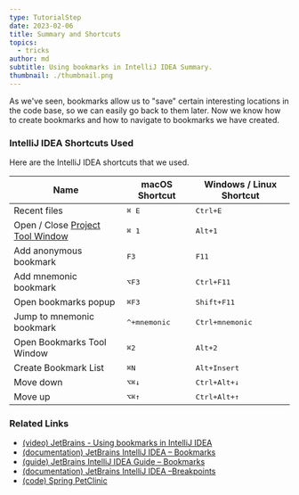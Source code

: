 ```yaml
---
type: TutorialStep
date: 2023-02-06
title: Summary and Shortcuts
topics:
  - tricks
author: md
subtitle: Using bookmarks in IntelliJ IDEA Summary.
thumbnail: ./thumbnail.png
---
```


As we've seen, bookmarks allow us to "save" certain interesting locations in the code base, so we can easily go back to them later. Now we know how to create bookmarks and how to navigate to bookmarks we have created.

### IntelliJ IDEA Shortcuts Used

Here are the IntelliJ IDEA shortcuts that we used.

| Name                                                                                             | macOS Shortcut        | Windows / Linux Shortcut |
| ------------------------------------------------------------------------------------------------ | --------------------- | ------------------------ |
| Recent files                                                                                     | <kbd>⌘ E</kbd>        | <kbd>Ctrl+E</kbd>        |
| Open / Close [Project Tool Window](https://www.jetbrains.com/help/idea/project-tool-window.html) | <kbd>⌘ 1</kbd>        | <kbd>Alt+1</kbd>         |
| Add anonymous bookmark                                                                           | <kbd>F3</kbd>         | <kbd>F11</kbd>           |
| Add mnemonic bookmark                                                                            | <kbd>⌥F3</kbd>        | <kbd>Ctrl+F11</kbd>      |
| Open bookmarks popup                                                                             | <kbd>⌘F3</kbd>        | <kbd>Shift+F11</kbd>     |
| Jump to mnemonic bookmark                                                                        | <kbd>^+mnemonic</kbd> | <kbd>Ctrl+mnemonic</kbd> |
| Open Bookmarks Tool Window                                                                       | <kbd>⌘2</kbd>         | <kbd>Alt+2</kbd>         |
| Create Bookmark List                                                                             | <kbd>⌘N</kbd>         | <kbd>Alt+Insert</kbd>    |
| Move down                                                                                        | <kbd>⌥⌘↓</kbd>        | <kbd>Ctrl+Alt+↓</kbd>    |
| Move up                                                                                          | <kbd>⌥⌘↑</kbd>        | <kbd>Ctrl+Alt+↑</kbd>    |

### Related Links

- [(video) JetBrains - Using bookmarks in IntelliJ IDEA](https://www.youtube.com/watch?v=2PG03drOEMk)
- [(documentation) JetBrains IntelliJ IDEA – Bookmarks](https://www.jetbrains.com/help/idea/bookmarks.html)
- [(guide) JetBrains IntelliJ IDEA Guide – Bookmarks](https://www.jetbrains.com/guide/java/tutorials/presenting/bookmarks/)
- [(documentation) JetBrains IntelliJ IDEA –Breakpoints](https://www.jetbrains.com/help/idea/using-breakpoints.html)
- [(code) Spring PetClinic](https://github.com/spring-projects/spring-petclinic)
